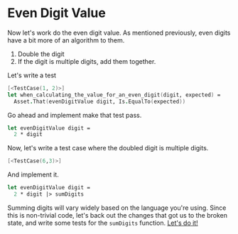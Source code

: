 Even Digit Value
================

Now let's work do the even digit value. As mentioned previously, even digits have a bit more of an algorithm to them.

1. Double the digit
2. If the digit is multiple digits, add them together.

Let's write a test

```fsharp
[<TestCase(1, 2)>]
let when_calculating_the_value_for_an_even_digit(digit, expected) =
  Asset.That(evenDigitValue digit, Is.EqualTo(expected))
```

Go ahead and implement make that test pass.

```fsharp
let evenDigitValue digit =
  2 * digit
```

Now, let's write a test case where the doubled digit is multiple digits.

```fsharp
[<TestCase(6,3)>]
```

And implement it.

```fsharp
let evenDigitValue digit =
  2 * digit |> sumDigits
```

Summing digits will vary widely based on the language you're using. Since this is non-trivial code, let's back out the changes that got us to the broken state, and write some tests for the `sumDigits` function. [Let's do it!](step-4.md)

